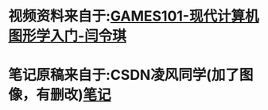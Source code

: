 # 视频资料来自于:[GAMES101-现代计算机图形学入门-闫令琪](https://www.bilibili.com/video/BV1X7411F744?p=1&vd_source=669b556fb7f994f37ee00750260684bf)
# 笔记原稿来自于:CSDN凌风同学(加了图像，有删改)[笔记](https://blog.csdn.net/weixin_46227585?type=blog)

